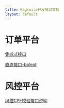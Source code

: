 ```yaml
---
title: Pagsmile开发接口文档
layout: default
---
```


# [](#server)订单平台

[集成式接口](api/CreateOrder)

[直连接口-boleot](api/)

# [](#fcontrol)风控平台

[风控CPF校验接口说明](api/QueryCpfInfo)
